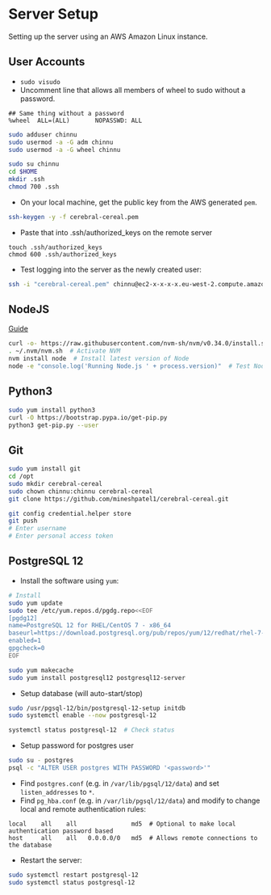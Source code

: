 # Server Setup

Setting up the server using an AWS Amazon Linux instance.

## User Accounts

* `sudo visudo`
* Uncomment line that allows all members of wheel to sudo without a password.

```
## Same thing without a password
%wheel  ALL=(ALL)       NOPASSWD: ALL
```

```bash
sudo adduser chinnu
sudo usermod -a -G adm chinnu
sudo usermod -a -G wheel chinnu

sudo su chinnu
cd $HOME
mkdir .ssh
chmod 700 .ssh
```

* On your local machine, get the public key from the AWS generated `pem`.

```bash
ssh-keygen -y -f cerebral-cereal.pem
```

* Paste that into .ssh/authorized_keys on the remote server

```
touch .ssh/authorized_keys
chmod 600 .ssh/authorized_keys
```

* Test logging into the server as the newly created user:

```bash
ssh -i "cerebral-cereal.pem" chinnu@ec2-x-x-x-x.eu-west-2.compute.amazonaws.com
```

## NodeJS

[Guide](https://docs.aws.amazon.com/sdk-for-javascript/v2/developer-guide/setting-up-node-on-ec2-instance.html)

```bash
curl -o- https://raw.githubusercontent.com/nvm-sh/nvm/v0.34.0/install.sh | bash  # Download NVM
. ~/.nvm/nvm.sh  # Activate NVM
nvm install node  # Install latest version of Node
node -e "console.log('Running Node.js ' + process.version)"  # Test Node
```

##  Python3

```bash
sudo yum install python3
curl -O https://bootstrap.pypa.io/get-pip.py
python3 get-pip.py --user
```

## Git

```bash
sudo yum install git
cd /opt
sudo mkdir cerebral-cereal
sudo chown chinnu:chinnu cerebral-cereal
git clone https://github.com/mineshpatel1/cerebral-cereal.git

git config credential.helper store
git push
# Enter username
# Enter personal access token
```

## PostgreSQL 12

* Install the software using `yum`:

```bash
# Install
sudo yum update
sudo tee /etc/yum.repos.d/pgdg.repo<<EOF
[pgdg12]
name=PostgreSQL 12 for RHEL/CentOS 7 - x86_64
baseurl=https://download.postgresql.org/pub/repos/yum/12/redhat/rhel-7-x86_64
enabled=1
gpgcheck=0
EOF

sudo yum makecache
sudo yum install postgresql12 postgresql12-server
```

* Setup database (will auto-start/stop)

```bash
sudo /usr/pgsql-12/bin/postgresql-12-setup initdb
sudo systemctl enable --now postgresql-12

systemctl status postgresql-12  # Check status
```

* Setup password for postgres user

```bash
sudo su - postgres
psql -c "ALTER USER postgres WITH PASSWORD '<password>'"
```

* Find `postgres.conf` (e.g. in `/var/lib/pgsql/12/data`) and set `listen_addresses` to `*`.
* Find `pg_hba.conf` (e.g. in `/var/lib/pgsql/12/data`) and modify to change local
  and remote authentication rules:

```
local    all    all               md5  # Optional to make local authentication password based
host     all    all   0.0.0.0/0   md5  # Allows remote connections to the database
```

* Restart the server:

```bash
sudo systemctl restart postgresql-12
sudo systemctl status postgresql-12
```

